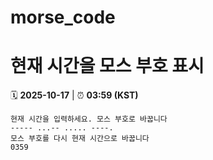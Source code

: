 # morse_code
# 현재 시간을 모스 부호 표시
<!-- MORSE_TIME_START -->
🗓️ **2025-10-17** | ⏰ **03:59 (KST)**

```
현재 시간을 입력하세요. 모스 부호로 바꿉니다
----- ...-- ..... ----.
모스 부호를 다시 현재 시간으로 바꿉니다
0359
```
<!-- MORSE_TIME_END -->
